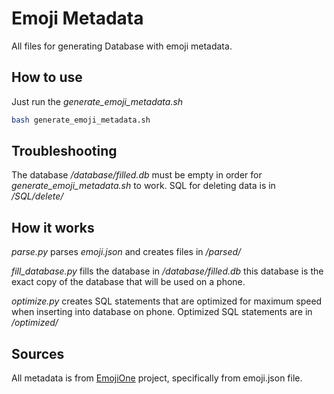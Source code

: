 # Emoji Metadata

All files for generating Database with emoji metadata.

## How to use

Just run the *generate_emoji_metadata.sh*

```bash
bash generate_emoji_metadata.sh
```

## Troubleshooting

The database */database/filled.db* must be empty in order for *generate_emoji_metadata.sh* to work. SQL for deleting data is in */SQL/delete/*

## How it works
*parse.py* parses *emoji.json* and creates files in */parsed/*

*fill_database.py* fills the database in */database/filled.db* this database is the exact copy of the database that will be used on a phone.

*optimize.py* creates SQL statements that are optimized for maximum speed when inserting into database on phone. Optimized SQL statements are in */optimized/*

## Sources
All metadata is from [EmojiOne](https://github.com/Ranks/emojione) project, specifically from emoji.json file.


